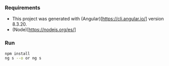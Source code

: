 ### Requirements
 - This project was generated with (Angular)[https://cli.angular.io/] version 8.3.20.
 - (Node)[https://nodejs.org/es/]

### Run

```bash
npm install
ng s --o or ng s
```


